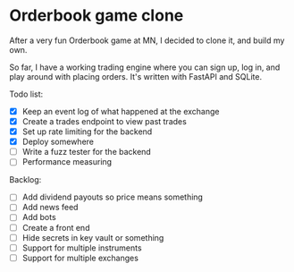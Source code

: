 # Orderbook game clone
After a very fun Orderbook game at MN, I decided to clone it, and build my own.

So far, I have a working trading engine where you can sign up, log in, and play around with placing orders.
It's written with FastAPI and SQLite.

Todo list:
- [x] Keep an event log of what happened at the exchange
- [x] Create a trades endpoint to view past trades
- [x] Set up rate limiting for the backend
- [x] Deploy somewhere
- [ ] Write a fuzz tester for the backend
- [ ] Performance measuring

Backlog:
- [ ] Add dividend payouts so price means something
- [ ] Add news feed
- [ ] Add bots
- [ ] Create a front end 
- [ ] Hide secrets in key vault or something
- [ ] Support for multiple instruments
- [ ] Support for multiple exchanges
